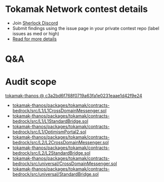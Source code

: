 
# Tokamak Network contest details

- Join [Sherlock Discord](https://discord.gg/MABEWyASkp)
- Submit findings using the issue page in your private contest repo (label issues as med or high)
- [Read for more details](https://docs.sherlock.xyz/audits/watsons)

# Q&A

# Audit scope


[tokamak-thanos @ c3a2bd6f768f0719a63fa1e0231eaae1d42f9e24](https://github.com/tokamak-network/tokamak-thanos/tree/c3a2bd6f768f0719a63fa1e0231eaae1d42f9e24)
- [tokamak-thanos/packages/tokamak/contracts-bedrock/src/L1/L1CrossDomainMessenger.sol](tokamak-thanos/packages/tokamak/contracts-bedrock/src/L1/L1CrossDomainMessenger.sol)
- [tokamak-thanos/packages/tokamak/contracts-bedrock/src/L1/L1StandardBridge.sol](tokamak-thanos/packages/tokamak/contracts-bedrock/src/L1/L1StandardBridge.sol)
- [tokamak-thanos/packages/tokamak/contracts-bedrock/src/L1/OptimismPortal2.sol](tokamak-thanos/packages/tokamak/contracts-bedrock/src/L1/OptimismPortal2.sol)
- [tokamak-thanos/packages/tokamak/contracts-bedrock/src/L2/L2CrossDomainMessenger.sol](tokamak-thanos/packages/tokamak/contracts-bedrock/src/L2/L2CrossDomainMessenger.sol)
- [tokamak-thanos/packages/tokamak/contracts-bedrock/src/L2/L2StandardBridge.sol](tokamak-thanos/packages/tokamak/contracts-bedrock/src/L2/L2StandardBridge.sol)
- [tokamak-thanos/packages/tokamak/contracts-bedrock/src/universal/CrossDomainMessenger.sol](tokamak-thanos/packages/tokamak/contracts-bedrock/src/universal/CrossDomainMessenger.sol)
- [tokamak-thanos/packages/tokamak/contracts-bedrock/src/universal/StandardBridge.sol](tokamak-thanos/packages/tokamak/contracts-bedrock/src/universal/StandardBridge.sol)

